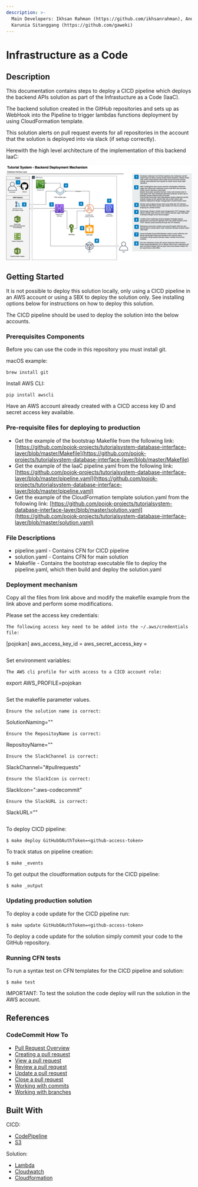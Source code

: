 ```yaml
---
description: >-
  Main Developers: Ikhsan Rahman (https://github.com/ikhsanrahman), Andrel
  Karunia Sitanggang (https://github.com/gaweki)
---
```


# Infrastructure as a Code

## Description

This documentation contains steps to deploy a CICD pipeline which deploys the backend APIs solution as part of the Infrastucture as a Code \(IaaC\).

The backend solution created in the GitHub repositories and sets up as WebHook into the Pipeline to trigger lambdas functions deployment by using CloudFormation template.

This solution alerts on pull request events for all repositories in the account that the solution is deployed into via slack \(if setup correctly\).

Herewith the high level architecture of the implementation of this backend IaaC:

![Tutorial System Backend Deployment Mechanism](../.gitbook/assets/tutorial-system-backend-deployment-mechanism.png)

## Getting Started

It is not possible to deploy this solution locally, only using a CICD pipeline in an AWS account or using a SBX to deploy the solution only. See installing options below for instructions on how to deploy this solution.

The CICD pipeline should be used to deploy the solution into the below accounts.

### Prerequisites Components

Before you can use the code in this repository you must install git.

macOS example:

```text
brew install git
```

Install AWS CLI:

```text
pip install awscli
```

Have an AWS account already created with a CICD access key ID and secret access key available.

### Pre-requisite files for deploying to production

* Get the example of the bootstrap Makefile from the following link: [https://github.com/pojok-projects/tutorialsystem-database-interface-layer/blob/master/Makefile](https://github.com/pojok-projects/tutorialsystem-database-interface-layer/blob/master/Makefile) 
* Get the example of the IaaC pipeline.yaml from the following link: [https://github.com/pojok-projects/tutorialsystem-database-interface-layer/blob/master/pipeline.yaml](https://github.com/pojok-projects/tutorialsystem-database-interface-layer/blob/master/pipeline.yaml) 
* Get the example of the CloudFormation template solution.yaml from the following link: [https://github.com/pojok-projects/tutorialsystem-database-interface-layer/blob/master/solution.yaml](https://github.com/pojok-projects/tutorialsystem-database-interface-layer/blob/master/solution.yaml)

### File Descriptions

* pipeline.yaml - Contains CFN for CICD pipeline 
* solution.yaml - Contains CFN for main solution 
* Makefile - Contains the bootstrap executable file to deploy the pipeline.yaml, which then build and deploy the solution.yaml

### Deployment mechanism

Copy all the files from link above and modify the makefile example from the link above and perform some modifications.

Please set the access key credentials:

```text
The following access key need to be added into the ~/.aws/credentials file:
```

\[pojokan\] aws\_access\_key\_id =  aws\_secret\_access\_key = 

```text

```

Set environment variables:

```text
The AWS cli profile for with access to a CICD account role:
```

export AWS\_PROFILE=pojokan

```text

```

Set the makefile parameter values.

```text
Ensure the solution name is correct:
```

SolutionNaming=""

```text
Ensure the RepositoyName is correct:
```

RepositoyName=""

```text
Ensure the SlackChannel is correct:
```

SlackChannel="\#pullrequests"

```text
Ensure the SlackIcon is correct:
```

SlackIcon=":aws-codecommit"

```text
Ensure the SlackURL is correct:
```

SlackURL=""

```text

```

To deploy CICD pipeline:

```text
$ make deploy GitHubOAuthToken=<github-access-token>
```

To track status on pipeline creation:

```text
$ make _events
```

To get output the cloudformation outputs for the CICD pipeline:

```text
$ make _output
```

### Updating production solution

To deploy a code update for the CICD pipeline run:

```text
$ make update GitHubOAuthToken=<github-access-token>
```

To deploy a code update for the solution simply commit your code to the GitHub repository.

### Running CFN tests

To run a syntax test on CFN templates for the CICD pipeline and solution:

```text
$ make test
```

IMPORTANT: To test the solution the code deploy will run the solution in the AWS account.

## References

### CodeCommit How To

* [Pull Request Overview](https://docs.aws.amazon.com/codecommit/latest/userguide/pull-requests.html) 
* [Creating a pull request](https://docs.aws.amazon.com/codecommit/latest/userguide/how-to-create-pull-request.html) 
* [View a pull request](https://docs.aws.amazon.com/codecommit/latest/userguide/how-to-view-pull-request.html) 
* [Review a pull request](https://docs.aws.amazon.com/codecommit/latest/userguide/how-to-review-pull-request.html) 
* [Update a pull request](https://docs.aws.amazon.com/codecommit/latest/userguide/how-to-update-pull-request.html) 
* [Close a pull request](https://docs.aws.amazon.com/codecommit/latest/userguide/how-to-close-pull-request.html) 
* [Working with commits](https://docs.aws.amazon.com/codecommit/latest/userguide/commits.html) 
* [Working with branches](https://docs.aws.amazon.com/codecommit/latest/userguide/branches.html) 

## Built With

CICD:

* [CodePipeline](https://aws.amazon.com/codepipeline/?sc_channel=PS&sc_campaign=acquisition_AU&sc_publisher=google&sc_medium=codepipeline_b&sc_content=codepipeline_e&sc_detail=codepipeline&sc_category=code_pipeline&sc_segment=159815530925&sc_matchtype=e&sc_country=AU&s_kwcid=AL!4422!3!159815530925!e!!g!!codepipeline&ef_id=U-GV4gAAAcit3w06:20180514013441:s) 
* [S3](https://aws.amazon.com/s3/?sc_channel=PS&sc_campaign=acquisition_AU&sc_publisher=google&sc_medium=s3_b&sc_content=s3_e&sc_detail=aws%20s3&sc_category=s3&sc_segment=175046139817&sc_matchtype=e&sc_country=AU&s_kwcid=AL!4422!3!175046139817!e!!g!!aws%20s3&ef_id=U-GV4gAAAcit3w06:20180514013507:s) 

Solution:

* [Lambda](https://aws.amazon.com/lambda/?sc_channel=PS&sc_campaign=acquisition_AU&sc_publisher=google&sc_medium=lambda_b&sc_content=lambda_e&sc_detail=aws%20lambda&sc_category=lambda&sc_segment=221313933066&sc_matchtype=e&sc_country=AU&s_kwcid=AL!4422!3!221313933066!e!!g!!aws%20lambda&ef_id=U-GV4gAAAcit3w06:20180514012145:s) 
* [Cloudwatch](https://aws.amazon.com/cloudwatch/?sc_channel=PS&sc_campaign=acquisition_Au&sc_publisher=google&sc_medium=cloudwatch_b&sc_content=cloudwatch_p&sc_detail=cloudwatch&sc_category=cloudwatch&sc_segment=208324178784&sc_matchtype=p&sc_country=AU&s_kwcid=AL!4422!3!208324178784!p!!g!!cloudwatch&ef_id=U-GV4gAAAcit3w06:20180514012222:s) 
* [Cloudformation](https://aws.amazon.com/cloudformation/?sc_channel=PS&sc_campaign=acquisition_AU&sc_publisher=google&sc_medium=cloudformation_b&sc_content=cloudformation_e&sc_detail=aws%20cloudformation&sc_category=cloudformation&sc_segment=159811816921&sc_matchtype=e&sc_country=AU&s_kwcid=AL!4422!3!159811816921!e!!g!!aws%20cloudformation&ef_id=U-GV4gAAAcit3w06:20180514012257:s) 


